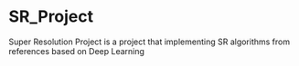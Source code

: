 # SR_Project
 Super Resolution Project is a project that implementing SR algorithms from references based on Deep Learning
